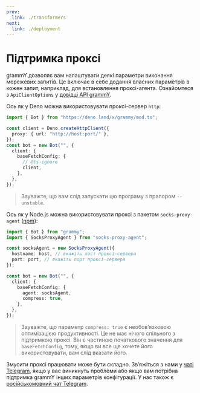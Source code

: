```yaml
---
prev:
  link: ./transformers
next:
  link: ./deployment
---
```


# Підтримка проксі

grammY дозволяє вам налаштувати деякі параметри виконання мережевих запитів.
Це включає в себе додання власних параметрів в кожен запит, наприклад, для встановлення проксі-агента.
Ознайомтеся з `ApiClientOptions` у [довідці API grammY](https://deno.land/x/grammy/mod.ts?s=ApiClientOptions).

Ось як у Deno можна використовувати проксі-сервер `http`:

```ts
import { Bot } from "https://deno.land/x/grammy/mod.ts";

const client = Deno.createHttpClient({
  proxy: { url: "http://host:port/" },
});
const bot = new Bot("", {
  client: {
    baseFetchConfig: {
      // @ts-ignore
      client,
    },
  },
});
```

> Зауважте, що вам слід запускати цю програму з прапором `--unstable`.

Ось як у Node.js можна використовувати проксі з пакетом `socks-proxy-agent` ([npm](https://www.npmjs.com/package/socks-proxy-agent)):

```ts
import { Bot } from "grammy";
import { SocksProxyAgent } from "socks-proxy-agent";

const socksAgent = new SocksProxyAgent({
  hostname: host, // вкажіть хост проксі-сервера
  port: port, // вкажіть порт проксі-сервера
});

const bot = new Bot("", {
  client: {
    baseFetchConfig: {
      agent: socksAgent,
      compress: true,
    },
  },
});
```

> Зауважте, що параметр `compress: true` є необовʼязковою оптимізацією продуктивності.
> Це не має нічого спільного з підтримкою проксі.
> Він є частиною початкового значення для `baseFetchConfig`, тому, якщо ви все ще хочете його використовувати, вам слід вказати його.

Змусити проксі працювати може бути складно.
Звʼяжіться з нами у [чаті Telegram](https://t.me/grammyjs), якщо у вас виникнуть проблеми або якщо вам потрібна підтримка grammY інших параметрів конфігурації.
У нас також є [російськомовний чат Telegram](https://t.me/grammyjs_ru).
